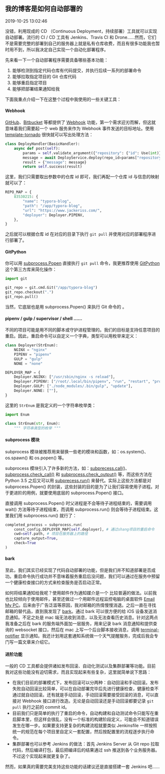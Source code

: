 ## 我的博客是如何自动部署的

2019-10-25 13:02:46

没错，利用现成的 CD （Continuous Deployment，持续部署）工具就可以实现自动部署。流行的 CI / CD 工具有 Jenkins、Travis CI 和 Drone……然而，它们不是需要完整的部署到自己的服务器上就是私有仓库收费，而且有很多功能我也暂时用不到，所以我决定自己实现一个自动化部署程序。

先来看一下一个自动部署程序需要具备哪些基本功能：

1. 能够检测到指定代码仓库有代码提交，并执行后续一系列的部署命令
2. 能够拉取指定项目的 Git 仓库代码
3. 能够重启指定项目
4. 能够把部署结果通知给我

下面我重点介绍一下在这整个过程中我使用的一些关键工具：

#### Webhook

[GitHub](https://developer.github.com/webhooks/)、[Bitbucket](https://confluence.atlassian.com/bitbucket/manage-webhooks-735643732.html) 等都提供了 [Webhook]([https://www.wikiwand.com/zh-hans/%E7%BD%91%E7%BB%9C%E9%92%A9%E5%AD%90](https://www.wikiwand.com/zh-hans/网络钩子)) 功能，第一个需求迎刃而解，但这就意味着我们需要起一个 web 服务来作为 Webhook 事件发送的目标地址。使用 [template-tornado](https://github.com/Jackeriss/template-tornado) 很快就可以写出处理方法：

```python
class DeployHandler(BasicHandler):
    async def post(self):
        params = self.validate_argument({"repository": {"id": Use(int)}})
        message = await DeployService.deploy(repo_id=params["repository"]["id"])
        result = {"message": message}
        return self.success(result)
```

这里，我们只需要取出参数中的仓库 id 即可，我们再配一个仓库 id 与信息的映射就可以了：

```python
REPO_MAP = {
    83530215: {
        "name": "typora-blog",
        "path": "/app/typora-blog",
        "url": "https://www.jackeriss.com/",
        "deployer": Deployer.PIPENV,
    },
}
```

之后就可以根据仓库 id 在对应的目录下执行 `git pull` 并使用对应的部署程序进行部署了。

#### GitPython

你可以用 [subprocess.Popen](https://docs.python.org/zh-cn/3/library/subprocess.html#subprocess.Popen) 直接执行 `git pull` 命令，我更推荐使用 [GitPython](https://github.com/gitpython-developers/GitPython) 这个第三方库来简化操作：

```python
import git

git_repo = git.cmd.Git("/app/typora-blog")
git_repo.checkout(".")
git_repo.pull()
```

当然，它底层也是用 subprocess.Popen() 来执行 Git 命令的 。

#### pipenv / gulp / supervisor / shell ......

不同的项目可能是用不同的脚本或守护进程管理的。我们的目标是支持任意项目的重启。因此，重启命令可以自定义一个字典，类型可以用枚举来定义：

```python
class Deployer(StrEnum):
    NGINX = "nginx"
    PIPENV = "pipenv"
    GULP = "gulp"
    NONE = "none"

DEPLOYER_MAP = {
    Deployer.NGINX: ["/usr/sbin/nginx -s reload"],
    Deployer.PIPENV: ["/root/.local/bin/pipenv", "run", "restart", "prod"],
    Deployer.GULP: ["./node_modules/.bin/gulp", "update"],
    Deployer.NONE: [""],
}
```

这里的 `StrEnum` 是我定义的一个字符串枚举类：

```python
import Enum

class StrEnum(str, Enum):
    """ 字符串类型的枚举 """
```

#### subprocess 模块

subprocess 模块被推荐用来替换一些老的模块和函数，如：os.system()、os.spawn() 和 os.popen() 等。

subprocess 模块引入了许多新的方法，如：[subprecess.call()](https://docs.python.org/zh-cn/3/library/subprocess.html#subprocess.call)、[subprocess.check_call()](https://docs.python.org/zh-cn/3/library/subprocess.html#subprocess.check_call) 和 [subprocess.check_output()](https://docs.python.org/zh-cn/3/library/subprocess.html#subprocess.check_output) 等，而这些方法在 Python 3.5 之后又可以用 [subprecess.run()](https://docs.python.org/zh-cn/3/library/subprocess.html#subprocess.run) 来替代。实际上这些方法都是对 subprocess.Popen() 的封装，这些封装的目的是为了让我们容易使用子进程。对于更进阶的用例，就要使用底层的 subprocess.Popen() 接口。

直接调用 subprocess.Popen() 时父进程是不会等待子进程结束的，需要调用 wait() 方法等待子进程结束，而调用 subprocess.run() 则会等待子进程结束。这里我们用 subprocess.run() 就行了：

```python
completed_process = subprocess.run(
    const_config.DEPLOYER_MAP[self.deployer], # 通过shang项目的重启命令
    cwd=self.path, # 项目在服务器上的路径
    capture_output=True,
    check=True
)
```

#### bark

至此，我们其实已经实现了代码自动部署的功能，但是我们并不知道部署是否成功。重启命令执行成功并不意味着服务重启后没问题，我们可以通过在服务中预留一个健康检查接口的方式来检查服务是否启动正常。

如何将结果通知给我呢？使用邮件作为通知媒介是一个 比较普遍的做法。以前我也比较倾向于使用邮件，甚至还做过一个用邮件远程监控电脑的桌面软件 [Email My PC](https://jackeriss.github.io/email_my_pc/)。后来由于广告泛滥等原因，我对邮箱的热情慢慢消退。之后一直在寻找邮箱的替代品，直到我发现了 [bark](https://github.com/Finb/Bark)。通过 bark 可以很方便的给 iOS 设备发送消息通知。不足之处是 mac 端无法收到消息，以及无法查看历史消息。针对这两点我准备之后在 bark 的服务端外面加一层服务，用来记录 bark 消息通知和提供查询的 websocket 接口，然后在 mac 上写一个后台脚本接收消息，调用 [terminal-notifier](https://github.com/julienXX/terminal-notifier) 显示通知。我还计划用这套通知系统做一个天气提醒服务，完成后我会专门写一篇文章来介绍它。

#### 进阶功能

一般的 CD 工具都会提供诸如发布回滚、自动化测试以及集群部署等功能。目前我对这些功能没有迫切需求，而且实现起来有些复杂，这里就简单说下思路：

- 在我们目前的部署模式下，发布回滚可以分两种：自动回滚和手动回滚。发布失败自动回滚比较简单，可以在自动部署完毕后先进行健康检查，健康检查不通过就自动回滚。还有就是手动回滚，手动回滚需要接受回滚的消息，可以直接对 Webhook 接口进行改造。无论是自动回滚还是手动回滚都要记录 `git pull` 执行之前的 commit id。
- 目前我们只是简单的执行了重启的命令，自动构建和自动测试命令只能写在重启脚本里，但这样会很乱，没有一个标准的构建阶段定义，可能会不知道错误发生在哪一步。如果要支持更复杂的构建流程就要类似 Jenkinsfile 一样按照统一的规范在每个项目里自定义一套配置，然后按配置里的流程逐步执行命令。
- 集群部署也可以参考 Jenkins 的做法：首先 Jenkins Server 从 Git repo 拉取代码，然后编译打包，最后把编译后的结果通过 ssh 推送到各个业务服务器。不过这个实现起来就更复杂了。

然而，如果真的需要完美支持这些功能的话建议还是直接搭建一套 Jenkins 吧……